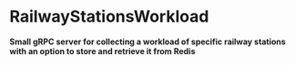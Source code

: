 # RailwayStationsWorkload
**Small gRPC server for collecting a workload of specific railway stations with an option to store and retrieve it from Redis**
